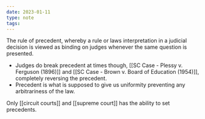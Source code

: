```yaml
---
date: 2023-01-11
type: note
tags:
---
```


The rule of precedent, whereby a rule or laws interpretation in a judicial decision is viewed as binding on judges whenever the same question is presented.
- Judges do break precedent at times though, [[SC Case - Plessy v. Ferguson (1896)]] and [[SC Case - Brown v. Board of Education (1954)]], completely reversing the precedent.
- Precedent is what is supposed to give us uniformity preventing any arbitrariness of the law.

Only [[circuit courts]] and [[supreme court]] has the ability to set precedents.
